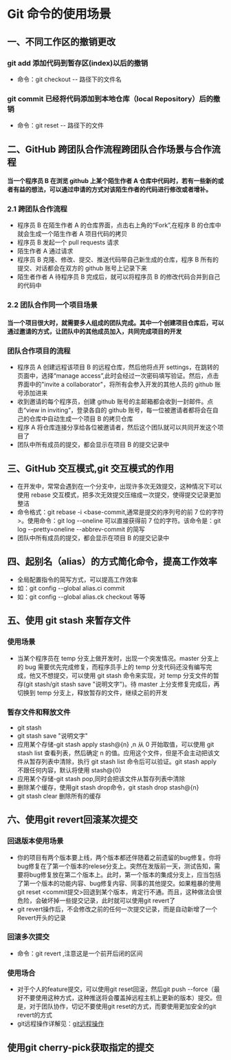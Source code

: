 # Git 命令的使用场景

## 一、不同工作区的撤销更改

### git add 添加代码到暂存区(index)以后的撤销

-   命令：git checkout -- 路径下的文件名

### git commit 已经将代码添加到本地仓库（local Repository）后的撤销

-   命令：git reset -- 路径下的文件

## 二、GitHub 跨团队合作流程跨团队合作场景与合作流程

#### 当一个程序员 B 在浏览 github 上某个陌生作者 A 仓库中代码时，若有一些新的或者有益的想法，可以通过申请的方式对该陌生作者的代码进行修改或者增补。

### 2.1 跨团队合作流程

-   程序员 B 在陌生作者 A 的仓库界面，点击右上角的“Fork”,在程序 B 的仓库中就会生成一个陌生作者 A 项目代码的拷贝
-   程序员 B 发起一个 pull requests 请求
-   陌生作者 A 通过请求
-   程序员 B 克隆、修改、提交、推送代码带自己新生成的仓库，程序 B 所有的提交、对话都会在双方的 github 账号上记录下来
-   陌生者作者 A 待程序员 B 完成后，就可以将程序员 B 的修改代码合并到自己的代码中

### 2.2 团队合作同一个项目场景

#### 当一个项目很大时，就需要多人组成的团队完成。其中一个创建项目仓库后，可以通过邀请的方式，让团队中的其他成员加入，共同完成项目的开发

### 团队合作项目的流程

-   程序员 A 创建远程该项目 B 的远程仓库，然后他将点开 settings，在跳转的页面中，选择“manage access”,此时会经过一次密码填写验证。然后，点击界面中的"invite a collaborator"，将所有会参入开发的其他人员的 github 账号添加进来
-   收到邀请的每个程序员，创建 github 账号的主邮箱都会收到一封邮件。点击“view in inviting”，登录各自的 github 账号，每一位被邀请者都将会在自己的仓库中自动生成一个项目 B 的拷贝仓库
-   程序 A 将仓库连接分享给各位被邀请者，然后这个团队就可以共同开发这个项目了
-   团队中所有成员的提交，都会显示在项目 B 的提交记录中

## 三、GitHub 交互模式,git 交互模式的作用

-   在开发中，常常会遇到在一个分支中，出现许多次无效提交，这种情况下可以使用 rebase 交互模式，把多次无效提交压缩成一次提交，使得提交记录更加整洁
-   命令格式：git rebase -i <base-commit,通常是提交的序列号的前 7 位的字符>。使用命令：git log --oneline 可以直接获得前 7 位的字符。该命令是：git log --pretty=oneline --abbrev-commit 的简写
-   团队中所有成员的提交，都会显示在项目 B 的提交记录中

## 四、起别名（alias）的方式简化命令，提高工作效率

-   全局配置指令的简写方式，可以提高工作效率
-   如：git config --global alias.ci commit
-   如：git config --global alias.ck checkout 等等

## 五、使用 git stash 来暂存文件

### 使用场景

-   当某个程序员在 temp 分支上做开发时，出现一个突发情况。master 分支上的 bug 需要优先完成修复，而程序员手上的 temp 分支代码还没有编写完成，他又不想提交，可以使用 git stash 命令来实现，对 temp 分支文件的暂存(git stash/git stash save "说明文字")。待 master 上分支修复完成后，再切换到 temp 分支上，释放暂存的文件，继续之前的开发

### 暂存文件和释放文件

-   git stash
-   git stash save "说明文字"
-   应用某个存储-git stash apply stash@{n} ,n 从 0 开始取值，可以使用 git stash list 查看列表，然后确定 n 的值。应用这个文件，但是不会主动把该文件从暂存列表中清除，执行 git stash list 命令后可以验证。git stash apply 不跟任何内容，默认将使用 stash@{0}
-   应用某个存储-git stash pop,同时会把该文件从暂存列表中清除
-   删除某个缓存，使用git stash drop命令，git stash drop stash@{n}
-   git stash clear 删除所有的缓存

## 六、使用git revert回滚某次提交
### 回退版本使用场景
- 你的项目有两个版本要上线，两个版本都还伴随着之前遗留的bug修复。你将bug修复在了第一个版本的relese分支上。突然在发版前一天，测试告知，需要将bug修复放在第二个版本上。此时，第一个版本的集成分支上，应当包括了第一个版本的功能内容、bug修复内容、同事的其他提交。如果粗暴的使用git reset <commit提交>回退到某个版本，肯定行不通。而且，这种做法会很危险，会破坏掉一些提交记录，此时就可以使用git revert了
- git revert操作后，不会修改之前的任何一次提交记录，而是自动新增了一个Revert开头的记录
### 回滚多次提交
- 命令：git revert <commit id1> <commit id2>,注意这是一个前开后闭的区间
### 使用场合
- 对于个人的feature提交，可以使用git reset回滚，然后git push --force（最好不要使用这种方式，这种推送将会覆盖掉远程主机上更新的版本）提交。但是，对于团队协作，切记不要使用git reset的方式，而要使用更加安全的git revert的方式
- git远程操作详解见：[git远程操作](http://www.ruanyifeng.com/blog/2014/06/git_remote.html)
## 使用git cherry-pick获取指定的提交
